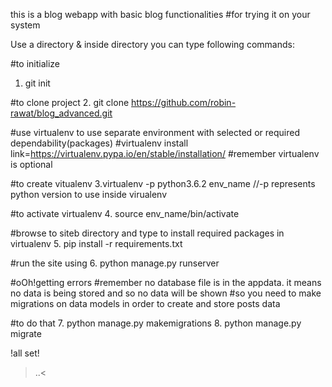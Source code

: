 this is a blog webapp with basic blog functionalities
#for trying it on your system

Use a directory & inside directory you can type following commands:

#to initialize
1. git init

#to clone project
2. git clone https://github.com/robin-rawat/blog_advanced.git

#use virtualenv to use separate environment with selected or required dependability(packages)
#virtualenv install link=https://virtualenv.pypa.io/en/stable/installation/
#remember virtualenv is optional

#to create vitualenv 
3.virtualenv -p python3.6.2 env_name  //-p represents python version to use inside virualenv

#to activate virtualenv
4. source env_name/bin/activate 

#browse to siteb directory and type to install required packages in virtualenv
5. pip install -r requirements.txt

#run the site using
6. python manage.py runserver

#oOh!getting errors
#remember no database file is in the appdata. it means no data is being stored and so no data will be shown
#so you need to make migrations on data models in order to create and store posts data

#to do that
7. python manage.py makemigrations
8. python manage.py migrate

!all set!
  >..<


